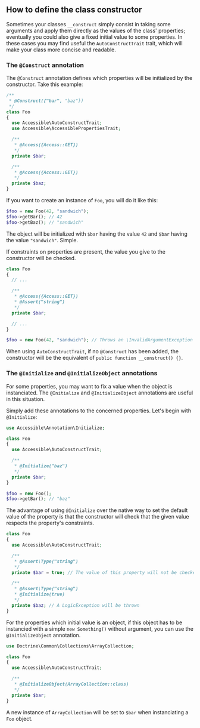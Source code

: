 ## How to define the class constructor

Sometimes your classes `__construct` simply consist in taking some arguments and apply them directly as the values of the class' properties; eventually you could also give a fixed initial value to some properties. In these cases you may find useful the `AutoConstructTrait` trait, which will make your class more concise and readable.

### The `@Construct` annotation

The `@Construct` annotation defines which properties will be initialized by the constructor. Take this example:

```php
/**
 * @Construct({"bar", "baz"})
 */
class Foo
{
  use Accessible\AutoConstructTrait;
  use Accessible\AccessiblePropertiesTrait;

  /**
   * @Access({Access::GET})
   */
  private $bar;

  /**
   * @Access({Access::GET})
   */
  private $baz;
}
```

If you want to create an instance of `Foo`, you will do it like this:

```php
$foo = new Foo(42, "sandwich");
$foo->getBar(); // 42
$foo->getBaz(); // "sandwich"
```

The object will be initialized with `$bar` having the value `42` and `$bar` having the value `"sandwich"`. Simple.

If constraints on properties are present, the value you give to the constructor will be checked.

```php
class Foo
{
  // ...

  /**
   * @Access({Access::GET})
   * @Assert("string")
   */
  private $bar;

  // ...
}

$foo = new Foo(42, "sandwich"); // Throws an \InvalidArgumentException as 42 is not a string
```

When using `AutoConstructTrait`, if no `@Construct` has been added, the constructor will be the equivalent of `public function __construct() {}`.

### The `@Initialize` and `@InitializeObject` annotations

For some properties, you may want to fix a value when the object is instanciated. The `@Initialize` and `@InitializeObject` annotations are useful in this situation.

Simply add these annotations to the concerned properties. Let's begin with `@Initialize`:

```php
use Accessible\Annotation\Initialize;

class Foo
{
  use Accessible\AutoConstructTrait;

  /**
   * @Initialize("baz")
   */
  private $bar;
}

$foo = new Foo();
$foo->getBar(); // "baz"
```

The advantage of using `@Initialize` over the native way to set the default value of the property is that the constructor will check that the given value respects the property's constraints.

```php
class Foo
{
  use Accessible\AutoConstructTrait;

  /**
   * @Assert\Type("string")
   */
  private $bar = true; // The value of this property will not be checked

  /**
   * @Assert\Type("string")
   * @Initialize(true)
   */
  private $baz; // A LogicException will be thrown
}
```

For the properties which initial value is an object, if this object has to be instancied with a simple `new Something()` without argument, you can use the `@InitializeObject` annotation.

```php
use Doctrine\Common\Collections\ArrayCollection;

class Foo
{
  use Accessible\AutoConstructTrait;

  /**
   * @InitializeObject(ArrayCollection::class)
   */
  private $bar;
}
```

A new instance of `ArrayCollection` will be set to `$bar` when instanciating a `Foo` object.
